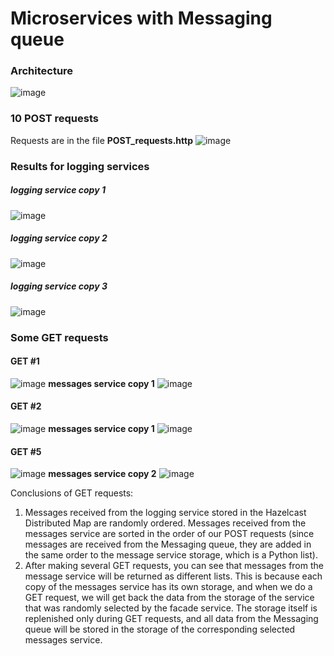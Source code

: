 # Microservices with Messaging queue

### Architecture
![image](https://user-images.githubusercontent.com/60771374/170826448-b43b19d2-a4ea-4986-88e8-fe61fd0fb232.png)

### 10 POST requests
Requests are in the file **POST_requests.http**
![image](https://user-images.githubusercontent.com/60771374/170826796-8da94ed6-8a7d-4309-825b-d94b307fbd12.png)

### Results for logging services
##### logging service copy 1
![image](https://user-images.githubusercontent.com/60771374/170826857-34341727-1c74-4a36-82f0-4dd07c157490.png)

##### logging service copy 2
![image](https://user-images.githubusercontent.com/60771374/170826869-488f8a1d-1f27-4702-b75d-d0d626ac9974.png)

##### logging service copy 3
![image](https://user-images.githubusercontent.com/60771374/170826862-7f812ee1-07ed-4ccf-a6c0-a8aa85d17946.png)

### Some GET requests
#### GET #1
![image](https://user-images.githubusercontent.com/60771374/170826906-cdd2146e-0e61-4fc2-bb2d-acb5f427ad4d.png)
**messages service copy 1**
![image](https://user-images.githubusercontent.com/60771374/170826911-edb51148-7c56-43e2-92f3-b924b0620c5e.png)

#### GET #2
![image](https://user-images.githubusercontent.com/60771374/170826932-841a1c18-5727-4f1b-b974-111a6baf0498.png)
**messages service copy 1**
![image](https://user-images.githubusercontent.com/60771374/170826941-f23be480-1cbc-4aec-8a32-31f4916e16d0.png)

#### GET #5
![image](https://user-images.githubusercontent.com/60771374/170826963-e8919fd4-4dac-4b48-bf5b-990db8f5de72.png)
**messages service copy 2**
![image](https://user-images.githubusercontent.com/60771374/170826975-6a5f6ca7-6bcb-4ac2-85a7-f25293e5ef54.png)

Conclusions of GET requests:
1. Messages received from the logging service stored in the Hazelcast Distributed Map are randomly ordered. Messages received from the messages service are sorted in the order of our POST requests (since messages are received from the Messaging queue, they are added in the same order to the message service storage, which is a Python list).
2. After making several GET requests, you can see that messages from the message service will be returned as different lists. This is because each copy of the messages service has its own storage, and when we do a GET request, we will get back the data from the storage of the service that was randomly selected by the facade service. The storage itself is replenished only during GET requests, and all data from the Messaging queue will be stored in the storage of the corresponding selected messages service.

